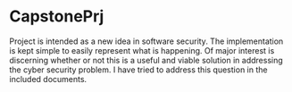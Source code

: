 # CapstonePrj

Project is intended as a new idea in software security.  The implementation is kept simple to easily represent what is happening.  Of major interest is discerning whether or not this is a useful and viable solution in addressing the cyber security problem.  I have tried to address this question in the included documents.
